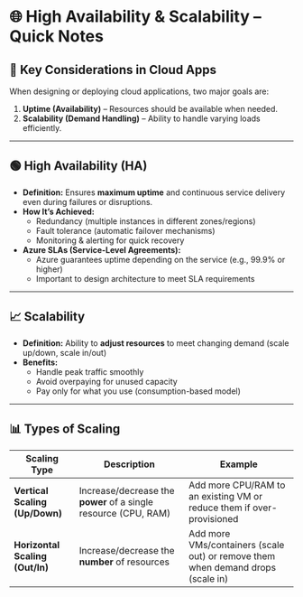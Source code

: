 
# 🌐 High Availability & Scalability – Quick Notes

## 🔑 Key Considerations in Cloud Apps
When designing or deploying cloud applications, two major goals are:  
1. **Uptime (Availability)** – Resources should be available when needed.  
2. **Scalability (Demand Handling)** – Ability to handle varying loads efficiently.

---

## 🟢 High Availability (HA)
- **Definition:** Ensures **maximum uptime** and continuous service delivery even during failures or disruptions.
- **How It’s Achieved:**
  - Redundancy (multiple instances in different zones/regions)
  - Fault tolerance (automatic failover mechanisms)
  - Monitoring & alerting for quick recovery
- **Azure SLAs (Service-Level Agreements):**
  - Azure guarantees uptime depending on the service (e.g., 99.9% or higher)
  - Important to design architecture to meet SLA requirements

---

## 📈 Scalability
- **Definition:** Ability to **adjust resources** to meet changing demand (scale up/down, scale in/out)
- **Benefits:**
  - Handle peak traffic smoothly
  - Avoid overpaying for unused capacity
  - Pay only for what you use (consumption-based model)

---

## 📊 Types of Scaling

| **Scaling Type**              | **Description**                                    | **Example**                                                   |
|-------------------------------|----------------------------------------------------|--------------------------------------------------------------|
| **Vertical Scaling (Up/Down)**| Increase/decrease the **power** of a single resource (CPU, RAM) | Add more CPU/RAM to an existing VM or reduce them if over-provisioned |
| **Horizontal Scaling (Out/In)**| Increase/decrease the **number** of resources       | Add more VMs/containers (scale out) or remove them when demand drops (scale in) |

